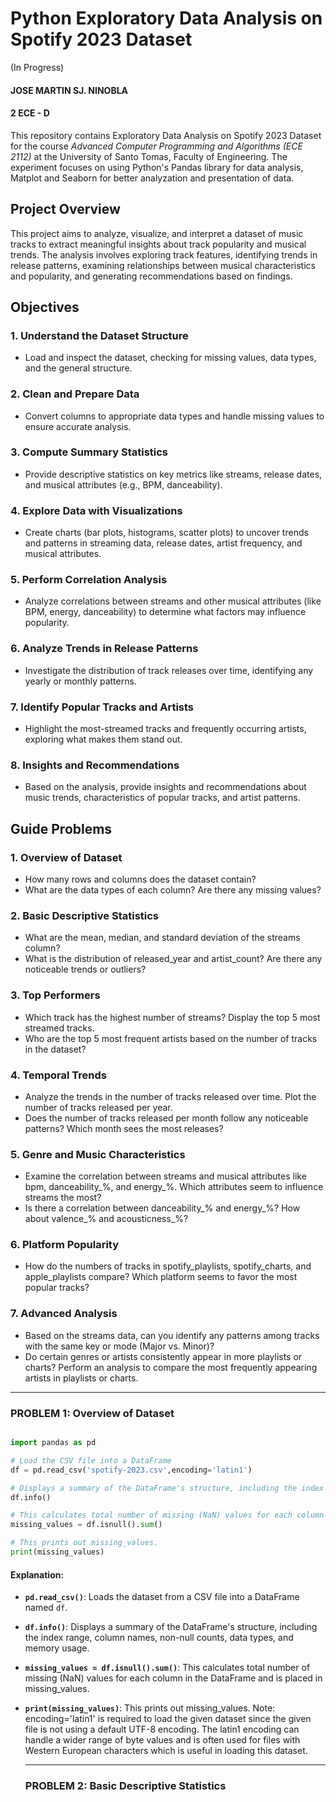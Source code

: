 
# Python Exploratory Data Analysis on Spotify 2023 Dataset 
(In Progress)
#### JOSE MARTIN SJ. NINOBLA
#### 2 ECE - D

This repository contains Exploratory Data Analysis on Spotify 2023 Dataset for the course *Advanced Computer Programming and Algorithms (ECE 2112)* at the University of Santo Tomas, Faculty of Engineering. The experiment focuses on using Python's Pandas library for data analysis, Matplot and Seaborn for better analyzation and presentation of data.

## Project Overview
This project aims to analyze, visualize, and interpret a dataset of music tracks to extract meaningful insights about track popularity and musical trends. The analysis involves exploring track features, identifying trends in release patterns, examining relationships between musical characteristics and popularity, and generating recommendations based on findings.

## Objectives
### 1. Understand the Dataset Structure
- Load and inspect the dataset, checking for missing values, data types, and the general structure.
  
### 2. Clean and Prepare Data
- Convert columns to appropriate data types and handle missing values to ensure accurate analysis.

### 3. Compute Summary Statistics
- Provide descriptive statistics on key metrics like streams, release dates, and musical attributes (e.g., BPM, danceability).

### 4. Explore Data with Visualizations
- Create charts (bar plots, histograms, scatter plots) to uncover trends and patterns in streaming data, release dates, artist frequency, and musical attributes.

### 5. Perform Correlation Analysis
- Analyze correlations between streams and other musical attributes (like BPM, energy, danceability) to determine what factors may influence popularity.

### 6. Analyze Trends in Release Patterns
- Investigate the distribution of track releases over time, identifying any yearly or monthly patterns.

### 7. Identify Popular Tracks and Artists
- Highlight the most-streamed tracks and frequently occurring artists, exploring what makes them stand out.

### 8. Insights and Recommendations
- Based on the analysis, provide insights and recommendations about music trends, characteristics of popular tracks, and artist patterns.


## Guide Problems

### 1. Overview of Dataset
- How many rows and columns does the dataset contain?
- What are the data types of each column? Are there any missing values?

### 2. Basic Descriptive Statistics
- What are the mean, median, and standard deviation of the streams column?
- What is the distribution of released_year and artist_count? Are there any noticeable trends or outliers?

### 3. Top Performers
- Which track has the highest number of streams? Display the top 5 most streamed tracks.
- Who are the top 5 most frequent artists based on the number of tracks in the dataset?

### 4. Temporal Trends
- Analyze the trends in the number of tracks released over time. Plot the number of tracks released per year.
- Does the number of tracks released per month follow any noticeable patterns? Which month sees the most releases?

### 5. Genre and Music Characteristics
- Examine the correlation between streams and musical attributes like bpm, danceability_%, and energy_%. Which attributes seem to influence streams the most?
- Is there a correlation between danceability_% and energy_%? How about valence_% and acousticness_%?

### 6. Platform Popularity
- How do the numbers of tracks in spotify_playlists, spotify_charts, and apple_playlists compare? Which platform seems to favor the most popular tracks?

### 7. Advanced Analysis
- Based on the streams data, can you identify any patterns among tracks with the same key or mode (Major vs. Minor)?
- Do certain genres or artists consistently appear in more playlists or charts? Perform an analysis to compare the most frequently appearing artists in playlists or charts.

___
### PROBLEM 1: Overview of Dataset

```python

import pandas as pd

# Load the CSV file into a DataFrame
df = pd.read_csv('spotify-2023.csv',encoding='latin1')

# Displays a summary of the DataFrame's structure, including the index range, column names, non-null counts, data types, and memory usage.
df.info()

# This calculates total number of missing (NaN) values for each column in the DataFrame and is placed in missing_values.
missing_values = df.isnull().sum()

# This prints out missing_values.
print(missing_values)
```
#### Explanation:
- **`pd.read_csv()`**: Loads the dataset from a CSV file into a DataFrame named `df`.
- **`df.info()`**: Displays a summary of the DataFrame's structure, including the index range, column names, non-null counts, data types, and memory usage.
- **`missing_values = df.isnull().sum()`**: This calculates total number of missing (NaN) values for each column in the DataFrame and is placed in missing_values.
- **`print(missing_values)`**: This prints out missing_values.
Note: encoding='latin1' is required to load the given dataset since the given file is not using a default UTF-8 encoding. The latin1 encoding can handle a wider range of byte values and is often used for files with Western European characters which is useful in loading this dataset.
  ___

  ### PROBLEM 2: Basic Descriptive Statistics
